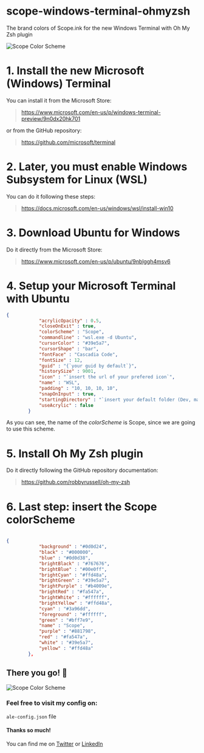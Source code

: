 # scope-windows-terminal-ohmyzsh
The brand colors of Scope.ink for the new Windows Terminal with Oh My Zsh plugin

![Scope Color Scheme](https://user-images.githubusercontent.com/48650098/66275820-b1595d00-e88c-11e9-983b-8aea6c498083.png)

# 1. Install the new Microsoft (Windows) Terminal

You can install it from the Microsoft Store:
>https://www.microsoft.com/en-us/p/windows-terminal-preview/9n0dx20hk701

or from the GitHub repository:

>https://github.com/microsoft/terminal

# 2. Later, you must enable Windows Subsystem for Linux (WSL)

You can do it following these steps:

>https://docs.microsoft.com/en-us/windows/wsl/install-win10

# 3. Download Ubuntu for Windows

Do it directly from the Microsoft Store:

> https://www.microsoft.com/en-us/p/ubuntu/9nblggh4msv6

# 4. Setup your Microsoft Terminal with Ubuntu

```json
{
            "acrylicOpacity" : 0.5,
            "closeOnExit" : true,
            "colorScheme" : "Scope",
            "commandline" : "wsl.exe -d Ubuntu",
            "cursorColor" : "#39e5a7",
            "cursorShape" : "bar",
            "fontFace" : "Cascadia Code",
            "fontSize" : 12,
            "guid" : "{`your guid by default`}",
            "historySize" : 9001,
            "icon" : "`insert the url of your prefered icon`",
            "name" : "WSL",
            "padding" : "10, 10, 10, 10",
            "snapOnInput" : true,
            "startingDirectory" : "`insert your default folder (Dev, maybe?)`",
            "useAcrylic" : false
        }
```

As you can see, the name of the *colorScheme* is Scope, since we are going to use this scheme.

# 5. Install Oh My Zsh plugin

Do it directly following the GitHub repository documentation:

> https://github.com/robbyrussell/oh-my-zsh

# 6. Last step: insert the Scope colorScheme

```json

{
            "background" : "#0d0d24",
            "black" : "#000000",
            "blue" : "#0d0d38",
            "brightBlack" : "#767676",
            "brightBlue" : "#00e0ff",
            "brightCyan" : "#ffd48a",
            "brightGreen" : "#39e5a7",
            "brightPurple" : "#b4009e",
            "brightRed" : "#fa547a",
            "brightWhite" : "#ffffff",
            "brightYellow" : "#ffd48a",
            "cyan" : "#3a96dd",
            "foreground" : "#ffffff",
            "green" : "#bff7e9",
            "name" : "Scope",
            "purple" : "#881798",
            "red" : "#fa547a",
            "white" : "#39e5a7",
            "yellow" : "#ffd48a"
        },
   ```
   
   ## There you go! 🚀
   
   
![Scope Color Scheme](https://user-images.githubusercontent.com/48650098/66275820-b1595d00-e88c-11e9-983b-8aea6c498083.png)

### Feel free to visit my config on:

```ale-config.json``` file



#### Thanks so much!
You can find me on [Twitter](https://www.twitter.com/alesdonoso "alesdonoso Twitter") or [LinkedIn](https://www.linkedin.com/in/alesdonoso "alesdonoso Linkedin")
